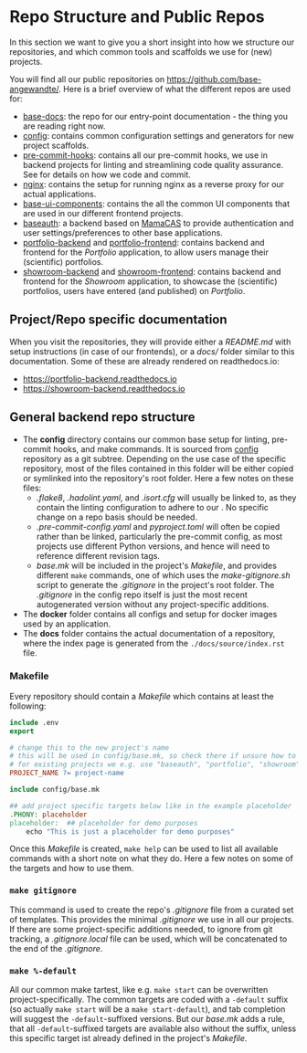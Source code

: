 # Repo Structure and Public Repos

In this section we want to give you a short insight into how we structure our repositories,
and which common tools and scaffolds we use for (new) projects.

You will find all our public repositories on https://github.com/base-angewandte/. Here is a brief overview of
what the different repos are used for:

- [base-docs](https://github.com/base-angewandte/base-docs): the repo for our entry-point documentation - the thing
  you are reading right now.
- [config](https://github.com/base-angewandte/config): contains common configuration settings and generators for
  new project scaffolds.
- [pre-commit-hooks](https://github.com/base-angewandte/pre-commit-hooks): contains all our pre-commit hooks,
  we use in backend projects for linting and streamlining code quality assurance. See [](./dev_guide.md) for details
  on how we code and commit.
- [nginx](https://github.com/base-angewandte/nginx): contains the setup for running nginx as a reverse proxy for our
  actual applications.
- [base-ui-components](https://github.com/base-angewandte/base-ui-components): contains the all the common UI components
  that are used in our different frontend projects.
- [baseauth](https://github.com/base-angewandte/baseauth): a backend based on
  [MamaCAS](https://django-mama-cas.readthedocs.io/en/latest/) to provide authentication and user settings/preferences
  to other base applications.
- [portfolio-backend](https://github.com/base-angewandte/portfolio-backend) and
  [portfolio-frontend](https://github.com/base-angewandte/portfolio-frontend): contains backend and frontend for the
  _Portfolio_ application, to allow users manage their (scientific) portfolios.
- [showroom-backend](https://github.com/base-angewandte/showroom-backend) and
  [showroom-frontend](https://github.com/base-angewandte/showroom-frontend): contains backend and frontend for the
  _Showroom_ application, to showcase the (scientific) portfolios, users have entered (and published) on _Portfolio_.

## Project/Repo specific documentation

When you visit the repositories, they will provide either a _README&period;md_ with setup instructions (in case of
our frontends), or a _docs/_ folder similar to this documentation. Some of these are already rendered on readthedocs.io:

- https://portfolio-backend.readthedocs.io
- https://showroom-backend.readthedocs.io

## General backend repo structure

- The **config** directory contains our common base setup for linting, pre-commit hooks, and make commands. It is
  sourced from [config](https://github.com/base-angewandte/config) repository as a git subtree. Depending on the use
  case of the specific repository, most of the files contained in this folder will be either copied or symlinked into
  the repository's root folder. Here a few notes on these files:
  - _.flake8_, _.hadolint.yaml_, and _.isort.cfg_ will usually be linked to, as they contain the linting configuration
    to adhere to our [](./dev_guide.md#coding-conventions). No specific change on a repo basis should be needed.
  - _.pre-commit-config.yaml_ and _pyproject.toml_ will often be copied rather than be linked, particularly the
    pre-commit config, as most projects use different Python versions, and hence will need to reference different
    revision tags.
  - _base.mk_ will be included in the project's _Makefile_, and provides different `make` commands, one of which uses
    the _make-gitignore.sh_ script to generate the _.gitignore_ in the project's root folder. The _.gitignore_ in the
    config repo itself is just the most recent autogenerated version without any project-specific additions.
- The **docker** folder contains all configs and setup for docker images used by an application.
- The **docs** folder contains the actual documentation of a repository, where the index page is generated from the
  `./docs/source/index.rst` file.

### Makefile

Every repository should contain a _Makefile_ which contains at least the following:

```makefile
include .env
export

# change this to the new project's name
# this will be used in config/base.mk, so check there if unsure how to name it
# for existing projects we e.g. use "baseauth", "portfolio", "showroom", or "nginx"
PROJECT_NAME ?= project-name

include config/base.mk

## add project specific targets below like in the example placeholder
.PHONY: placeholder
placeholder:  ## placeholder for demo purposes
    echo "This is just a placeholder for demo purposes"
```

Once this _Makefile_ is created, `make help` can be used to list all available commands with a short note on what they
do. Here a few notes on some of the targets and how to use them.

### `make gitignore`

This command is used to create the repo's _.gitignore_ file from a curated set of templates. This provides the minimal
_.gitignore_ we use in all our projects. If there are some project-specific additions needed, to ignore from git
tracking, a _.gitignore.local_ file can be used, which will be concatenated to the end of the _.gitignore_.

### `make %-default`

All our common make tartest, like e.g. `make start` can be overwritten project-specifically. The common targets are
coded with a `-default` suffix (so actually `make start` will be a `make start-default`), and tab completion will
suggest the `-default`-suffixed versions. But our _base&period;mk_ adds a rule, that all `-default`-suffixed targets are
available also without the suffix, unless this specific target ist already defined in the project's _Makefile_.
